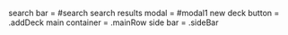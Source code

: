 search bar = #search
search results modal = #modal1
new deck button = .addDeck
main container = .mainRow
side bar = .sideBar
